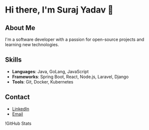 # Hi there, I'm Suraj Yadav 👋

## About Me
I'm a software developer with a passion for open-source projects and learning new technologies.

## Skills
- **Languages**: Java, GoLang, JavaScript
- **Frameworks**: Spring Boot, React, Node.js, Laravel, Django
- **Tools**: Git, Docker, Kubernetes

## Contact
- [LinkedIn](https://www.linkedin.com/in/suraj8108)
- [Email](mail:suraj98693@gmail.com)

!GitHub Stats
